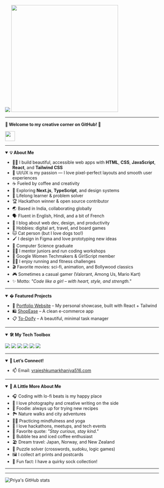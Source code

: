 <img src="https://readme-typing-svg.demolab.com?font=Fira+Code&weight=700&size=28&pause=1000&color=FFFFFF&center=false&vCenter=true&width=600&lines=Hi%2C+I'm+Vrajesh+Kumarkhaniya+👋!;Front-End+Developer"/>

<img src="https://media.giphy.com/media/v1.GIF/giphy.gif" width="350"/>

---

**🌸 Welcome to my creative corner on GitHub! 🌸**

<img src="https://skillicons.dev/icons?i=html,css,js,react,tailwind,figma" height="32"/>

<hr/>

<details open>
<summary><b>💡 About Me</b></summary>

- 👩‍💻 I build beautiful, accessible web apps with <b>HTML</b>, <b>CSS</b>, <b>JavaScript</b>, <b>React</b>, and <b>Tailwind CSS</b>
- 🎨 UI/UX is my passion — I love pixel-perfect layouts and smooth user experiences
- ☕ Fueled by coffee and creativity
- 🚀 Exploring <b>Next.js</b>, <b>TypeScript</b>, and design systems
- 🧠 Lifelong learner & problem solver
- 🏆 Hackathon winner & open source contributor
- 🌏 Based in India, collaborating globally
- 🗣️ Fluent in English, Hindi, and a bit of French
- 📝 I blog about web dev, design, and productivity
- 🧩 Hobbies: digital art, travel, and board games
- 🐱 Cat person (but I love dogs too!)
- 🖌️ I design in Figma and love prototyping new ideas
- 🏫 Computer Science graduate
- 🧑‍🏫 I mentor juniors and run coding workshops
- 🏅 Google Women Techmakers & GirlScript member
- 🏃‍♀️ I enjoy running and fitness challenges
- 🎬 Favorite movies: sci-fi, animation, and Bollywood classics
- 🎮 Sometimes a casual gamer (Valorant, Among Us, Mario Kart)
- ✨ Motto: <i>"Code like a girl – with heart, style, and strength."</i>

</details>

<hr/>

<details open>
<summary><b>� Featured Projects</b></summary>

- 💼 [Portfolio Website](https://yourportfolio.com) – My personal showcase, built with React + Tailwind
- 🛍️ [ShopEase](https://github.com/yourusername/shopease) – A clean e-commerce app
- 📋 [To-Doify](https://github.com/yourusername/todoify) – A beautiful, minimal task manager

</details>

<hr/>

<details open>
<summary><b>🛠️ My Tech Toolbox</b></summary>

<p>
  <img src="https://img.shields.io/badge/HTML5-FE6F61?style=flat&logo=html5&logoColor=white"/>
  <img src="https://img.shields.io/badge/CSS3-6B5B95?style=flat&logo=css3&logoColor=white"/>
  <img src="https://img.shields.io/badge/JavaScript-FFB347?style=flat&logo=javascript&logoColor=white"/>
  <img src="https://img.shields.io/badge/React-88B04B?style=flat&logo=react&logoColor=white"/>
  <img src="https://img.shields.io/badge/Tailwind_CSS-92A8D1?style=flat&logo=tailwind-css&logoColor=white"/>
  <img src="https://img.shields.io/badge/Figma-DAA5A4?style=flat&logo=figma&logoColor=white"/>
</p>

</details>

<hr/>

<details open>
<summary><b>💬 Let’s Connect!</b></summary>

- 📫 Email: [vrajeshkumarkhaniya516.com](mailto:aisha.dev@example.com)

</details>

<hr/>

<details open>
<summary><b>🌸 A Little More About Me</b></summary>

- 🎧 Coding with lo-fi beats is my happy place
- 📸 I love photography and creative writing on the side
- 🥗 Foodie: always up for trying new recipes
- 🏞️ Nature walks and city adventures
- 🧘‍♀️ Practicing mindfulness and yoga
- 🥳 I love hackathons, meetups, and tech events
- 🥇 Favorite quote: <i>"Stay curious, stay kind."</i>
- 🧋 Bubble tea and iced coffee enthusiast
- 🏖️ Dream travel: Japan, Norway, and New Zealand
- 🧩 Puzzle solver (crosswords, sudoku, logic games)
- 🖼️ I collect art prints and postcards
- 🧦 Fun fact: I have a quirky sock collection!

</details>

<hr/>

---

![Priya's GitHub stats](https://github-readme-stats.vercel.app/api?username=yourusername&show_icons=true&theme=rose_pine)
